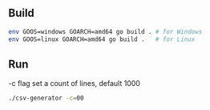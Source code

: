 ## Build

```bash
env GOOS=windows GOARCH=amd64 go build . # for Windows
env GOOS=linux GOARCH=amd64 go build .   # for Linux
```

## Run
-c flag set a count of lines, default 1000

```bash
./csv-generator -c=00
```